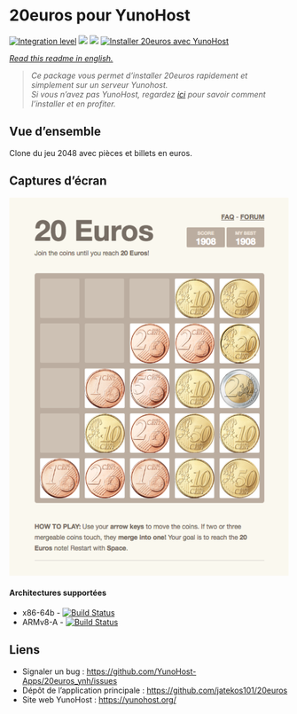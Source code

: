 # 20euros pour YunoHost

[![Integration level](https://dash.yunohost.org/integration/20euros.svg)](https://dash.yunohost.org/appci/app/20euros) ![](https://ci-apps.yunohost.org/ci/badges/20euros.status.svg) ![](https://ci-apps.yunohost.org/ci/badges/20euros.maintain.svg)  [![Installer 20euros avec YunoHost](https://install-app.yunohost.org/install-with-yunohost.png)](https://install-app.yunohost.org/?app=20euros)

*[Read this readme in english.](./README.md)* 

> *Ce package vous permet d’installer 20euros rapidement et simplement sur un serveur Yunohost.  
Si vous n’avez pas YunoHost, regardez [ici](https://yunohost.org/#/install) pour savoir comment l’installer et en profiter.*

## Vue d’ensemble

Clone du jeu 2048 avec pièces et billets en euros.

## Captures d’écran

![](Screenshot-20euros.jpg)

#### Architectures supportées

* x86-64b - [![Build Status](https://ci-apps.yunohost.org/ci/logs/20euros%20%28Apps%29.svg)](https://ci-apps.yunohost.org/ci/apps/20euros/)
* ARMv8-A - [![Build Status](https://ci-apps-arm.yunohost.org/ci/logs/20euros%20%28Apps%29.svg)](https://ci-apps-arm.yunohost.org/ci/apps/20euros/)

## Liens

 * Signaler un bug : https://github.com/YunoHost-Apps/20euros_ynh/issues
 * Dépôt de l’application principale : https://github.com/jatekos101/20euros
 * Site web YunoHost : https://yunohost.org/
